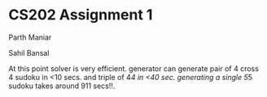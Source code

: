 # CS202 Assignment 1
Parth Maniar

Sahil Bansal

At this point solver is very efficient.
generator can generate pair of 4 cross 4 sudoku in <10 secs. and triple of 4*4 in <40 sec.
generating a single 5*5 sudoku takes around 911 secs!!.